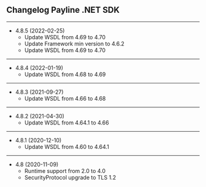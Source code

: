 ﻿## Changelog Payline .NET SDK
---------------------------------------- 
* 4.8.5 (2022-02-25)
  * Update WSDL from 4.69 to 4.70
  * Update Framework min version to 4.6.2
  * Update WSDL from 4.69 to 4.70

---------------------------------------- 
* 4.8.4 (2022-01-19)
  * Update WSDL from 4.68 to 4.69

---------------------------------------- 
* 4.8.3 (2021-09-27)
  * Update WSDL from 4.66 to 4.68

---------------------------------------- 
* 4.8.2 (2021-04-30)
    * Update WSDL from 4.64.1 to 4.66
   
---------------------------------------- 
* 4.8.1 (2020-12-10)
    * Update WSDL from 4.60 to 4.64.1

---------------------------------------- 
* 4.8 (2020-11-09)
    * Runtime support from 2.0 to 4.0
    * SecurityProtocol upgrade to TLS 1.2
